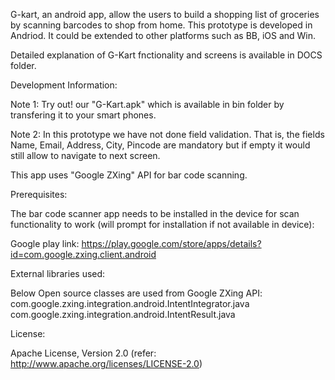 G-kart, an android app, allow the users to build a shopping list of groceries by scanning barcodes to shop from home. This prototype is developed in Andriod. It could be extended to other platforms such as BB, iOS and Win.

Detailed explanation of G-Kart fnctionality and screens is available in DOCS folder.

Development Information:

Note 1: Try out! our "G-Kart.apk" which is available in bin folder by transfering it to your smart phones.

Note 2: In this prototype we have not done field validation. That is, the fields Name, Email, Address, City, Pincode are mandatory but if empty it would still allow to navigate to next screen.


This app uses "Google ZXing" API for bar code scanning.

Prerequisites:

The bar code scanner app needs to be installed in the device for scan functionality to work (will prompt for installation if not available in device):

Google play link: https://play.google.com/store/apps/details?id=com.google.zxing.client.android

External libraries used:

Below Open source classes are used from Google ZXing API:
com.google.zxing.integration.android.IntentIntegrator.java
com.google.zxing.integration.android.IntentResult.java

License:

Apache License, Version 2.0 (refer: http://www.apache.org/licenses/LICENSE-2.0)
